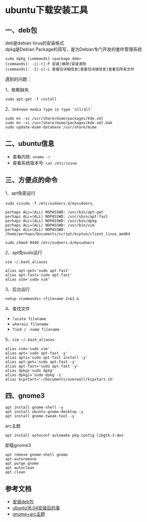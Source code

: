 <!-- 2017/924 -->

# ubuntu下载安装工具

## 一、deb包

deb是debian linus的安装格式</br>
dpkg是Debian Package的简写，是为Debian专门开发的套件管理系统

```shell
sudo dpkg [commands] <package.deb>
[commands]: -i|-r|-P 安装|移除|安装清除
[commands]: -I|-s|-L 查看包详细信息|查看包详细信息|查看包所有文件
```

遇到的问题：

1、依赖缺失

```shell
sudo apt-get -f install
```
2、`Unknown media type in type 'all/all'`
```shell
sudo mv -vi /usr/share/mime/packages/kde.xml 
sudo mv -vi /usr/share/mime/packages/kde.xml.bak
sudo update-mime-database /usr/share/mime
```

## 二、ubuntu信息

- 查看内核: `uname -r`
- 查看系统版本号: `cat /etc/issue`

## 三、方便点的命令

1、apt免密运行

`sudo visudo -f /etc/sudoers.d/mysudoers`,

```shell
perhaps ALL=(ALL) NOPASSWD: /usr/bin/apt-get
perhaps ALL=(ALL) NOPASSWD: /usr/sbin/apt-fast
perhaps ALL=(ALL) NOPASSWD: /usr/bin/dpkg
perhaps ALL=(ALL) NOPASSWD: /usr/bin/vim
perhaps ALL=(ALL) NOPASSWD: /home/perhaps/Documents/script/kcptun/client_linux_amd64
```

`sudo chmod 0440 /etc/sudoers.d/mysudoers`

2、apt免sudo运行

`vim ~/.bash_aliases`

```shell
alias apt-get='sudo apt-fast'
alias apt-fast='sudo apt-fast'
alias vim='sudo vim'
```

3、后台运行

`nohup <commands> >filename 2>&1 &`

4、查找文件

- `locate filename`
- `whereis filename`
- `find / -name filename`

5、`vim ~/.bash_aliases`

```shell
alias vim='sudo vim'
alias apt='sudo apt-fast -y'
alias apti='sudo apt-fast install -y'
alias apt-get='sudo apt-fast -y'
alias apt-fast='sudo apt-fast -y'
alias dpkg='sudo dpkg'
alias dpkgi='sudo dpkg -i'
alias kcpstart='~/Documents/overwall/kcpstart.sh'
```

## 四、gnome3

```shell
apt install gnome-shell -y
apt install ubuntu-gnome-desktop -y
apt install gnome-tweak-tool -y
```

arc主题

```shell
apt install autoconf automake pkg-config libgtk-3-dev
```

卸载gnome3

```shell
apt remove gnome-shell gnome
apt autoremove
apt purge gnome
apt autoclean
apt clean
```

## 参考文档

- [安装deb包](https://chentao92.github.io/2016/09/19/ubuntu16.04%E5%AE%89%E8%A3%85deb%E8%BD%AF%E4%BB%B6%E5%8C%85%E6%AD%A5%E9%AA%A4/)
- [ubuntu16.04安装后的事](https://www.sysgeek.cn/15-things-to-do-after-installing-ubuntu-16-04-lts/)
- [gnome+arc主题](http://www.linuxdiyf.com/linux/21610.html)
